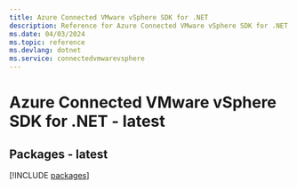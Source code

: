 ```yaml
---
title: Azure Connected VMware vSphere SDK for .NET
description: Reference for Azure Connected VMware vSphere SDK for .NET
ms.date: 04/03/2024
ms.topic: reference
ms.devlang: dotnet
ms.service: connectedvmwarevsphere
---
```

# Azure Connected VMware vSphere SDK for .NET - latest
## Packages - latest
[!INCLUDE [packages](connected-vmware-vsphere-index.md)]